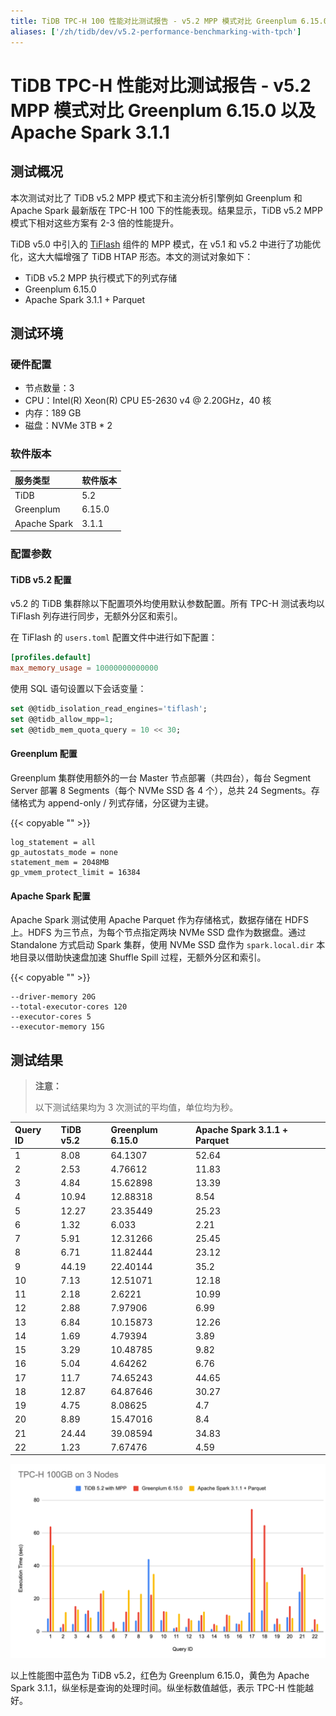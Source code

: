 ```yaml
---
title: TiDB TPC-H 100 性能对比测试报告 - v5.2 MPP 模式对比 Greenplum 6.15.0 以及 Apache Spark 3.1.1
aliases: ['/zh/tidb/dev/v5.2-performance-benchmarking-with-tpch']
---
```


# TiDB TPC-H 性能对比测试报告 - v5.2 MPP 模式对比 Greenplum 6.15.0 以及 Apache Spark 3.1.1

## 测试概况

本次测试对比了 TiDB v5.2 MPP 模式下和主流分析引擎例如 Greenplum 和 Apache Spark 最新版在 TPC-H 100 下的性能表现。结果显示，TiDB v5.2 MPP 模式下相对这些方案有 2-3 倍的性能提升。

TiDB v5.0 中引入的 [TiFlash](/tiflash/tiflash-overview.md) 组件的 MPP 模式，在 v5.1 和 v5.2 中进行了功能优化，这大大幅增强了 TiDB HTAP 形态。本文的测试对象如下：

+ TiDB v5.2 MPP 执行模式下的列式存储
+ Greenplum 6.15.0
+ Apache Spark 3.1.1 + Parquet

## 测试环境

### 硬件配置

+ 节点数量：3
+ CPU：Intel(R) Xeon(R) CPU E5-2630 v4 @ 2.20GHz，40 核
+ 内存：189 GB
+ 磁盘：NVMe 3TB * 2

### 软件版本

| 服务类型   | 软件版本   |
|:----------|:-----------|
| TiDB      | 5.2        |
| Greenplum   |  6.15.0  |
| Apache Spark | 3.1.1   |

### 配置参数

#### TiDB v5.2 配置

v5.2 的 TiDB 集群除以下配置项外均使用默认参数配置。所有 TPC-H 测试表均以 TiFlash 列存进行同步，无额外分区和索引。

在 TiFlash 的 `users.toml` 配置文件中进行如下配置：

```toml
[profiles.default]
max_memory_usage = 10000000000000
```

使用 SQL 语句设置以下会话变量：

```sql
set @@tidb_isolation_read_engines='tiflash';
set @@tidb_allow_mpp=1;
set @@tidb_mem_quota_query = 10 << 30;
```

#### Greenplum 配置

Greenplum 集群使用额外的一台 Master 节点部署（共四台），每台 Segment Server 部署 8 Segments（每个 NVMe SSD 各 4 个），总共 24 Segments。存储格式为 append-only / 列式存储，分区键为主键。

{{< copyable "" >}}

```
log_statement = all
gp_autostats_mode = none
statement_mem = 2048MB
gp_vmem_protect_limit = 16384
```

#### Apache Spark 配置

Apache Spark 测试使用 Apache Parquet 作为存储格式，数据存储在 HDFS 上。HDFS 为三节点，为每个节点指定两块 NVMe SSD 盘作为数据盘。通过 Standalone 方式启动 Spark 集群，使用 NVMe SSD 盘作为 `spark.local.dir` 本地目录以借助快速盘加速 Shuffle Spill 过程，无额外分区和索引。

{{< copyable "" >}}

```
--driver-memory 20G
--total-executor-cores 120
--executor-cores 5
--executor-memory 15G
```

## 测试结果

> **注意：**
>
> 以下测试结果均为 3 次测试的平均值，单位均为秒。

| Query ID |  TiDB v5.2  |  Greenplum 6.15.0 |  Apache Spark 3.1.1 + Parquet |
| :-------- | :----------- | :------------ | :-------------- |
| 1       |    8.08   |      64.1307  |      52.64   |
| 2       |    2.53   |      4.76612  |      11.83   |
| 3       |    4.84   |      15.62898  |      13.39  |
| 4       |    10.94  |  12.88318    |      8.54     |
| 5       |   12.27    | 23.35449    |      25.23    |
| 6       |    1.32    |   6.033     |      2.21     |
| 7       |    5.91    |   12.31266  |      25.45    |
| 8       |    6.71    |   11.82444  |      23.12    |
| 9       |   44.19    |   22.40144  |       35.2    |
| 10      |    7.13    |   12.51071  |      12.18    |
| 11      |    2.18    |  2.6221     |      10.99    |
| 12      |    2.88    |   7.97906   |      6.99     |
| 13      |    6.84    |   10.15873  |      12.26    |
| 14      |    1.69    |   4.79394   |       3.89    |
| 15      |   3.29     |   10.48785  |       9.82    |
| 16      |    5.04    |   4.64262   |       6.76    |
| 17      |   11.7     |   74.65243  |      44.65    |
| 18      |   12.87    |   64.87646  |      30.27    |
| 19      |    4.75    |   8.08625   |        4.7    |
| 20      |    8.89    |   15.47016  |        8.4    |
| 21      |   24.44    |   39.08594  |      34.83    |
| 22      |    1.23    |   7.67476   |       4.59    |

![TPC-H](/media/tidb-v5.2-tpch-100-vs-gp-spark.png)

以上性能图中蓝色为 TiDB v5.2，红色为 Greenplum 6.15.0，黄色为 Apache Spark 3.1.1，纵坐标是查询的处理时间。纵坐标数值越低，表示 TPC-H 性能越好。
